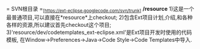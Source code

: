 = SVN根目录 =<sub>[https://ext-eclipse.googlecode.com/svn/trunk]</sub>
**/resource**
1)这是一个最普通项目,可以直接在\*resource\*上checkout;
2)包含Ext项目计划,介绍,和各种各样的资源,所以建议首先checkout这个项目;
3)'resource/dev/codetemplates\_ext-eclipse.xml'是Ext项目开发时使用的代码模板,
在Window->Preferences->Java->Code Style->Code Templates中导入.